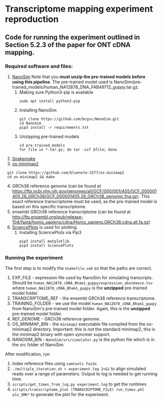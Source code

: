 # Transcriptome mapping experiment reproduction

## Code for running the experiment outlined in Section 5.2.3 of the paper for ONT cDNA mapping. 

### Required software and files:

1. [NanoSim](https://github.com/bcgsc/NanoSim)  Note that you **must unzip the pre-trained models before using this pipeline**. The pre-trained model used is NanoSim/pre-trained_models/human_NA12878_DNA_FAB49712_guppy.tar.gz.
    1. Making sure Python3-pip is available
        ```
        sudo apt install python3-pip
        ```
    1. Installing NanoSim
        ```
        git clone https://github.com/bcgsc/NanoSim.git
        cd NanoSim
        pip3 install -r requirements.txt
        ```
    1. Unzipping pre-trained models
        ```
        cd pre-trained_models
        for file in *.tar.gz; do tar -xzf $file; done
2. [Snakemake](https://snakemake.readthedocs.io/en/stable/getting_started/installation.html)
3. [os-minimap2](https://github.com/bluenote-1577/os-minimap2) 
```
 git clone https://github.com/bluenote-1577/os-minimap2
 cd os-minimap2 && make
```
4. GRCh38 reference genome (can be found at https://ftp.ncbi.nlm.nih.gov/genomes/all/GCF/000/001/405/GCF_000001405.26_GRCh38/GCF_000001405.26_GRCh38_genomic.fna.gz). This exact reference transcriptome must be used, as the pre-trained model is based on this specific transcriptome. 
5. ensembl GRCh38 reference transcriptome (can be found at http://ftp.ensembl.org/pub/release-104/fasta/homo_sapiens/cdna/Homo_sapiens.GRCh38.cdna.all.fa.gz)
6. [SciencePlots](https://github.com/garrettj403/SciencePlots) is used for plotting. 
    1. Installing SciencePlots via Pip3
        ```
        pip3 install matplotlib
        pip3 install SciencePlots
        
### Running the experiment

The first step is to modify the `Snakefile.smk` so that the paths are correct.

1. EXP_FILE - expression file used by NanoSim for simulating transcripts. Should be `human_NA12878_cDNA_Bham1_guppy/expression_abundance.tsv` where `human_NA12878_cDNA_Bham1_guppy` is the **unzipped** pre-trained model folder.
2. TRANSCRIPTOME_REF - the ensembl GRCh38 reference transcriptome. 
3. TRAINING_FOLDER - we use the model `human_NA12878_cDNA_Bham1_guppy` from NanoSim's pre-trained model folder. Again, this is the **unzipped** pre-trained model folder. 
4. REF_GENOME - GRCh38 reference genome.
5. OS_MINIMAP_BIN - the `minimap2` executable file compiled from the os-minimap2 directory. Important: this is _not_ the standard minimap2, this is the minimap2 binary with open syncmer support.
6. NANOSIM_BIN - ``NanoSim/src/simulator.py`` is the python file which is in the src folder of NanoSim. 

After modification, run 

1. Index reference files using `samtools faidx` 
2. `./multiple_iteration.sh > experiment.log 2>&1` to align simulated reads over a range of parameters. Output to log is needed to get running time.
3. `scripts/get_times_from_log.py experiment.log` to get the runtimes
4. `scripts/transcriptome_plot (TRANSCRIPTOME_FILE) run_times.pkl aln_SMK*` to generate the plot for the experiment. 
